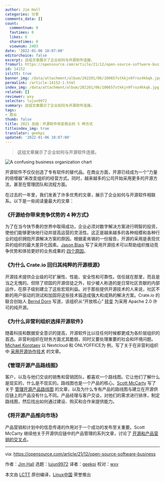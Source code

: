 ```yaml
---
author: Jim Hall
categories: 分享
comments_data: []
count:
  commentnum: 0
  favtimes: 0
  likes: 0
  sharetimes: 0
  viewnum: 2403
date: '2022-01-06 10:07:00'
editorchoice: false
excerpt: 这组文章展示了企业如何与开源软件连接。
fromurl: https://opensource.com/article/21/12/open-source-software-business
id: 14152
islctt: true
banner_img: /data/attachment/album/202201/06/100657stkkjn9froz4kkqk.jpg
permalink: /article-14152-1.html
index_img: /data/attachment/album/202201/06/100657stkkjn9froz4kkqk.jpg.thumb.jpg
related: []
reviewer: wxy
selector: lujun9972
summary: 这组文章展示了企业如何与开源软件连接。
tags:
- 商业
thumb: false
title: 2021 总结：开源软件改变商业的 5 种方式
titleindex_img: true
translator: geekpi
updated: '2022-01-06 10:07:00'
---
```



> 
> 这组文章展示了企业如何与开源软件连接。
> 
> 
> 


![](/data/attachment/album/202201/06/100657stkkjn9froz4kkqk.jpg "A confusing business organization chart")


开源软件不仅仅创造了专有软件的替代品。在商业方面，开源已经成为一个“力量的倍增器”来改变组织的经营方式。同时，越来越多的公司开始采用更多的开源方法，甚至在管理团队和流程方面。


在过去的一年里，我们发表了许多优秀的文章，展示了企业如何与开源软件相联系。以下是一些阅读量最大的文章：


### 《开源给你带来竞争优势的 4 种方式》


为了在当今快节奏的世界中取得成功，企业必须对数字解决方案进行明智的投资，使他们能够更快地行动并提高运营的灵活性。这正是越来越多的各种规模和各种行业的组织拥抱开源解决方案的原因。根据麦肯锡的一份报告，开源的采用是表现优异的组织的最大差异化因素。[Jason Blais](https://opensource.com/users/jasonblais) 写了采用开源技术可以帮助组织推动竞争优势和体验更好的业务成果的 [四个原因](https://opensource.com/article/21/4/open-source-competitive-advantage)。


### 《为什么 Crate.io 回归其纯粹的开源根源》


开源技术提供企业级的可扩展性、性能、安全性和可靠性。信任就在那里，而且是当之无愧的。但除了顽固的开源信徒之外，较少被人称道的是日常社区贡献的内部运作，在原子级别建立了这些宏观利益。对于那些提供开源技术的人来说，社区不断的用户驱动的测试和加固将这些技术锻造成强大和成熟的解决方案。Crate.io 的联合创始人 [Bernd Dorn](https://opensource.com/users/bernd-dorn) 写道，该组织从“开放核心” [转变](https://opensource.com/article/21/4/crate-open-source) 为采用 Apache 2.0 许可的纯开源。


### 《为什么非营利组织选择开源软件》


随着科技和数据安全意识的提高，开源软件比以往任何时候都更成为各阶层组织的首选。非营利组织在财务方面尤其脆弱，同时又要处理重要的社会和环境问题。[Michael Korotaev](https://opensource.com/users/michaelk) 以 Nextcloud 和 ONLYOFFICE为 例，写了关于在非营利组织中 [采用开源协作技术](https://opensource.com/article/21/9/nonprofit-open-source) 的文章。


### 《管理开源产品路线图》


客户，以及与他们交谈的销售和营销团队，都喜欢一个路线图。它让他们了解什么是现实的，什么是不现实的。路线图也是一个产品的核心。[Scott McCarty](https://opensource.com/users/fatherlinux) 写了关于 [管理开源产品路线图](https://opensource.com/article/21/9/open-source-product-roadmap) 的文章，以及为什么专有产品的路线图与建立在开源供应链上的产品没有什么不同。产品经理与客户交谈，对他们的需求进行排序，制定路线图，然后找出如何通过建设、购买和合作来提供能力。


### 《将开源产品推向市场》


产品营销和计划中的信息传递的作用对于一个成功的发布至关重要。Scott McCarty 继续他关于开源供应链中的产品管理的系列文章，讨论了 [开源和产品营销的交叉点](https://opensource.com/article/21/10/open-source-product-market)。




---


via: <https://opensource.com/article/21/12/open-source-software-business>


作者：[Jim Hall](https://opensource.com/users/jim-hall) 选题：[lujun9972](https://github.com/lujun9972) 译者：[geekpi](https://github.com/geekpi) 校对：[wxy](https://github.com/wxy)


本文由 [LCTT](https://github.com/LCTT/TranslateProject) 原创编译，[Linux中国](https://linux.cn/) 荣誉推出